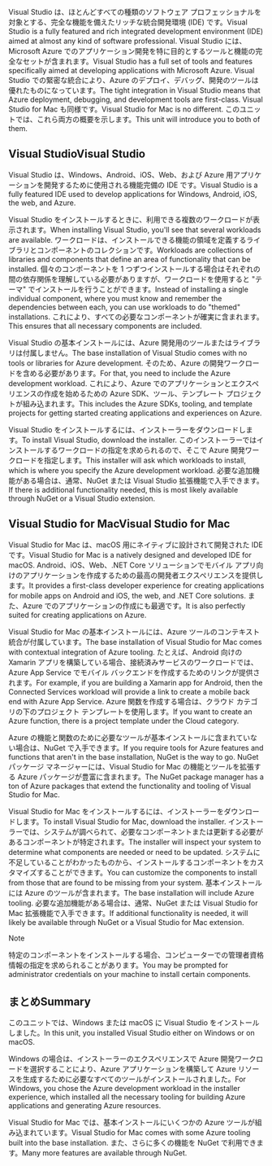 <span data-ttu-id="79280-101">Visual Studio は、ほとんどすべての種類のソフトウェア プロフェッショナルを対象とする、完全な機能を備えたリッチな統合開発環境 (IDE) です。</span><span class="sxs-lookup"><span data-stu-id="79280-101">Visual Studio is a fully featured and rich integrated development environment (IDE) aimed at almost any kind of software professional.</span></span> <span data-ttu-id="79280-102">Visual Studio には、Microsoft Azure でのアプリケーション開発を特に目的とするツールと機能の完全なセットが含まれます。</span><span class="sxs-lookup"><span data-stu-id="79280-102">Visual Studio has a full set of tools and features specifically aimed at developing applications with Microsoft Azure.</span></span> <span data-ttu-id="79280-103">Visual Studio での緊密な統合により、Azure のデプロイ、デバッグ、開発のツールは優れたものになっています。</span><span class="sxs-lookup"><span data-stu-id="79280-103">The tight integration in Visual Studio means that Azure deployment, debugging, and development tools are first-class.</span></span> <span data-ttu-id="79280-104">Visual Studio for Mac も同様です。</span><span class="sxs-lookup"><span data-stu-id="79280-104">Visual Studio for Mac is no different.</span></span> <span data-ttu-id="79280-105">このユニットでは、これら両方の概要を示します。</span><span class="sxs-lookup"><span data-stu-id="79280-105">This unit will introduce you to both of them.</span></span>

## <a name="visual-studio"></a><span data-ttu-id="79280-106">Visual Studio</span><span class="sxs-lookup"><span data-stu-id="79280-106">Visual Studio</span></span>

<span data-ttu-id="79280-107">Visual Studio は、Windows、Android、iOS、Web、および Azure 用アプリケーションを開発するために使用される機能完備の IDE です。</span><span class="sxs-lookup"><span data-stu-id="79280-107">Visual Studio is a fully featured IDE used to develop applications for Windows, Android, iOS, the web, and Azure.</span></span>

<span data-ttu-id="79280-108">Visual Studio をインストールするときに、利用できる複数のワークロードが表示されます。</span><span class="sxs-lookup"><span data-stu-id="79280-108">When installing Visual Studio, you'll see that several workloads are available.</span></span> <span data-ttu-id="79280-109">ワークロードは、インストールできる機能の領域を定義するライブラリとコンポーネントのコレクションです。</span><span class="sxs-lookup"><span data-stu-id="79280-109">Workloads are collections of libraries and components that define an area of functionality that can be installed.</span></span> <span data-ttu-id="79280-110">個々のコンポーネントを 1 つずつインストールする場合はそれぞれの間の依存関係を理解している必要がありますが、ワークロードを使用すると "テーマ" でインストールを行うことができます。</span><span class="sxs-lookup"><span data-stu-id="79280-110">Instead of installing a single individual component, where you must know and remember the dependencies between each, you can use workloads to do "themed" installations.</span></span> <span data-ttu-id="79280-111">これにより、すべての必要なコンポーネントが確実に含まれます。</span><span class="sxs-lookup"><span data-stu-id="79280-111">This ensures that all necessary components are included.</span></span>

<span data-ttu-id="79280-112">Visual Studio の基本インストールには、Azure 開発用のツールまたはライブラリは付属しません。</span><span class="sxs-lookup"><span data-stu-id="79280-112">The base installation of Visual Studio comes with no tools or libraries for Azure development.</span></span> <span data-ttu-id="79280-113">そのため、Azure の開発ワークロードを含める必要があります。</span><span class="sxs-lookup"><span data-stu-id="79280-113">For that, you need to include the Azure development workload.</span></span> <span data-ttu-id="79280-114">これにより、Azure でのアプリケーションとエクスペリエンスの作成を始めるための Azure SDK、ツール、テンプレート プロジェクトが組み込まれます。</span><span class="sxs-lookup"><span data-stu-id="79280-114">This includes the Azure SDKs, tooling, and template projects for getting started creating applications and experiences on Azure.</span></span>

<span data-ttu-id="79280-115">Visual Studio をインストールするには、インストーラーをダウンロードします。</span><span class="sxs-lookup"><span data-stu-id="79280-115">To install Visual Studio, download the installer.</span></span> <span data-ttu-id="79280-116">このインストーラーではインストールするワークロードの指定を求められるので、そこで Azure 開発ワークロードを指定します。</span><span class="sxs-lookup"><span data-stu-id="79280-116">This installer will ask which workloads to install, which is where you specify the Azure development workload.</span></span> <span data-ttu-id="79280-117">必要な追加機能がある場合は、通常、NuGet または Visual Studio 拡張機能で入手できます。</span><span class="sxs-lookup"><span data-stu-id="79280-117">If there is additional functionality needed, this is most likely available through NuGet or a Visual Studio extension.</span></span>

## <a name="visual-studio-for-mac"></a><span data-ttu-id="79280-118">Visual Studio for Mac</span><span class="sxs-lookup"><span data-stu-id="79280-118">Visual Studio for Mac</span></span>

<span data-ttu-id="79280-119">Visual Studio for Mac は、macOS 用にネイティブに設計されて開発された IDE です。</span><span class="sxs-lookup"><span data-stu-id="79280-119">Visual Studio for Mac is a natively designed and developed IDE for macOS.</span></span> <span data-ttu-id="79280-120">Android、iOS、Web、.NET Core ソリューションでモバイル アプリ向けのアプリケーションを作成するための最高の開発者エクスペリエンスを提供します。</span><span class="sxs-lookup"><span data-stu-id="79280-120">It provides a first-class developer experience for creating applications for mobile apps on Android and iOS, the web, and .NET Core solutions.</span></span> <span data-ttu-id="79280-121">また、Azure でのアプリケーションの作成にも最適です。</span><span class="sxs-lookup"><span data-stu-id="79280-121">It is also perfectly suited for creating applications on Azure.</span></span>

<span data-ttu-id="79280-122">Visual Studio for Mac の基本インストールには、Azure ツールのコンテキスト統合が付属しています。</span><span class="sxs-lookup"><span data-stu-id="79280-122">The base installation of Visual Studio for Mac comes with contextual integration of Azure tooling.</span></span> <span data-ttu-id="79280-123">たとえば、Android 向けの Xamarin アプリを構築している場合、接続済みサービスのワークロードでは、Azure App Service でモバイル バックエンドを作成するためのリンクが提供されます。</span><span class="sxs-lookup"><span data-stu-id="79280-123">For example, if you are building a Xamarin app for Android, then the Connected Services workload will provide a link to create a mobile back end with Azure App Service.</span></span> <span data-ttu-id="79280-124">Azure 関数を作成する場合は、クラウド カテゴリの下のプロジェクト テンプレートを使用します。</span><span class="sxs-lookup"><span data-stu-id="79280-124">If you want to create an Azure function, there is a project template under the Cloud category.</span></span>

<span data-ttu-id="79280-125">Azure の機能と関数のために必要なツールが基本インストールに含まれていない場合は、NuGet で入手できます。</span><span class="sxs-lookup"><span data-stu-id="79280-125">If you require tools for Azure features and functions that aren't in the base installation, NuGet is the way to go.</span></span> <span data-ttu-id="79280-126">NuGet パッケージ マネージャーには、Visual Studio for Mac の機能とツールを拡張する Azure パッケージが豊富に含まれます。</span><span class="sxs-lookup"><span data-stu-id="79280-126">The NuGet package manager has a ton of Azure packages that extend the functionality and tooling of Visual Studio for Mac.</span></span>

<span data-ttu-id="79280-127">Visual Studio for Mac をインストールするには、インストーラーをダウンロードします。</span><span class="sxs-lookup"><span data-stu-id="79280-127">To install Visual Studio for Mac, download the installer.</span></span> <span data-ttu-id="79280-128">インストーラーでは、システムが調べられて、必要なコンポーネントまたは更新する必要があるコンポーネントが特定されます。</span><span class="sxs-lookup"><span data-stu-id="79280-128">The installer will inspect your system to determine what components are needed or need to be updated.</span></span> <span data-ttu-id="79280-129">システムに不足していることがわかったものから、インストールするコンポーネントをカスタマイズすることができます。</span><span class="sxs-lookup"><span data-stu-id="79280-129">You can customize the components to install from those that are found to be missing from your system.</span></span> <span data-ttu-id="79280-130">基本インストールには Azure のツールが含まれます。</span><span class="sxs-lookup"><span data-stu-id="79280-130">The base installation will include Azure tooling.</span></span> <span data-ttu-id="79280-131">必要な追加機能がある場合は、通常、NuGet または Visual Studio for Mac 拡張機能で入手できます。</span><span class="sxs-lookup"><span data-stu-id="79280-131">If additional functionality is needed, it will likely be available through NuGet or a Visual Studio for Mac extension.</span></span>

> [!NOTE]
> <span data-ttu-id="79280-132">特定のコンポーネントをインストールする場合、コンピューターでの管理者資格情報の指定を求められることがあります。</span><span class="sxs-lookup"><span data-stu-id="79280-132">You may be prompted for administrator credentials on your machine to install certain components.</span></span>

## <a name="summary"></a><span data-ttu-id="79280-133">まとめ</span><span class="sxs-lookup"><span data-stu-id="79280-133">Summary</span></span>

<span data-ttu-id="79280-134">このユニットでは、Windows または macOS に Visual Studio をインストールしました。</span><span class="sxs-lookup"><span data-stu-id="79280-134">In this unit, you installed Visual Studio either on Windows or on macOS.</span></span>

<span data-ttu-id="79280-135">Windows の場合は、インストーラーのエクスペリエンスで Azure 開発ワークロードを選択することにより、Azure アプリケーションを構築して Azure リソースを生成するために必要なすべてのツールがインストールされました。</span><span class="sxs-lookup"><span data-stu-id="79280-135">For Windows, you chose the Azure development workload in the installer experience, which installed all the necessary tooling for building Azure applications and generating Azure resources.</span></span>

<span data-ttu-id="79280-136">Visual Studio for Mac では、基本インストールにいくつかの Azure ツールが組み込まれています。</span><span class="sxs-lookup"><span data-stu-id="79280-136">Visual Studio for Mac comes with some Azure tooling built into the base installation.</span></span> <span data-ttu-id="79280-137">また、さらに多くの機能を NuGet で利用できます。</span><span class="sxs-lookup"><span data-stu-id="79280-137">Many more features are available through NuGet.</span></span>
